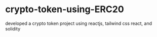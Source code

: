 # crypto-token-using-ERC20
developed a crypto token project using reactjs, tailwind css react, and solidity
